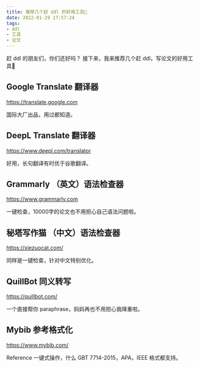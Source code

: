 ```yaml
---
title: 推荐几个赶 ddl 的好用工具🔧
date: 2022-01-29 17:57:24
tags:
- ddl
- 工具
- 论文
---
```


赶 ddl 的朋友们，你们还好吗？
接下来，我来推荐几个赶 ddl，写论文的好用工具🔧

## Google Translate 翻译器

<https://translate.google.com>

国际大厂出品，用过都知道。

## DeepL Translate 翻译器

<https://www.deepl.com/translator>

好用，长句翻译有时优于谷歌翻译。

## Grammarly （英文）语法检查器

<https://www.grammarly.com>

一键检查，10000字的论文也不用担心自己语法问题啦。

## 秘塔写作猫 （中文）语法检查器

<https://xiezuocat.com/>

同样是一键检查，针对中文特别优化。

## QuillBot 同义转写

<https://quillbot.com/>

一个直接帮你 paraphrase，妈妈再也不用担心我降重啦。

## Mybib 参考格式化

<https://www.mybib.com/>

Reference 一键式操作，什么 GBT 7714-2015，APA，IEEE 格式都支持。
